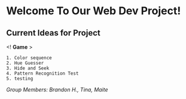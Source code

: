 # Welcome To Our Web Dev Project!

## Current Ideas for Project
<! **Game** >
```
1. Color sequence
2. Hue Guesser
3. Hide and Seek
4. Pattern Recognition Test
5. testing
```

*Group Members: Brandon H., Tina, Maite*

